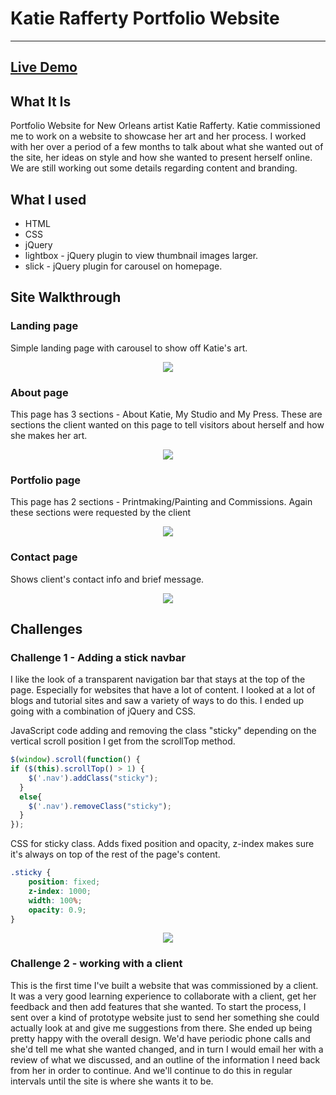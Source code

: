 # Katie Rafferty Portfolio Website
---
## [Live Demo](http://katie-rafferty.bitballoon.com/#)

## What It Is
Portfolio Website for New Orleans artist Katie Rafferty. Katie commissioned me to work on a website to showcase her art and her process. I worked with her over a period of a few months to talk about what she wanted out of the site, her ideas on style and how she wanted to present herself online. We are still working out some details regarding content and branding.

## What I used
* HTML
* CSS
* jQuery
* lightbox - jQuery plugin to view thumbnail images larger.
* slick - jQuery plugin for carousel on homepage.


## Site Walkthrough

### Landing page
Simple landing page with carousel to show off Katie's art.
<p align='center'>
    <img src='images/screenshots/home.png'></img>
</p>

### About page
This page has 3 sections - About Katie, My Studio and My Press. These are sections the client wanted on this page to tell visitors about herself and how she makes her art.
<p align='center'>
    <img src='images/screenshots/about.png'></img>
</p>

### Portfolio page
This page has 2 sections - Printmaking/Painting and Commissions. Again these sections were requested by the client
<p align='center'>
    <img src='images/screenshots/portfolio.png'></img>
</p>

### Contact page
Shows client's contact info and brief message.
<p align='center'>
    <img src='images/screenshots/contact.png'></img>
</p>

## Challenges

### Challenge 1 - Adding a stick navbar
I like the look of a transparent navigation bar that stays at the top of the page. Especially for websites that have a lot of content. I looked at a lot of blogs and tutorial sites and saw a variety of ways to do this. I ended up going with a combination of jQuery and CSS.

JavaScript code adding and removing the class "sticky" depending on the vertical scroll position I get from the scrollTop method.
```JavaScript
$(window).scroll(function() {
if ($(this).scrollTop() > 1) {  
    $('.nav').addClass("sticky");
  }
  else{
    $('.nav').removeClass("sticky");
  }
});
```
CSS for sticky class. Adds fixed position and opacity, z-index makes sure it's always on top of the rest of the page's content.
```CSS
.sticky {
	position: fixed;
	z-index: 1000;
	width: 100%;
	opacity: 0.9;
}
```
<p align='center'>
    <img src='images/screenshots/sticky.png'></img>
</p>



### Challenge 2 - working with a client
This is the first time I've built a website that was commissioned by a client. It was a very good learning experience to collaborate with a client, get her feedback and then add features that she wanted. To start the process, I sent over a kind of prototype website just to send her something she could actually look at and give me suggestions from there. She ended up being pretty happy with the overall design. We'd have periodic phone calls and she'd tell me what she wanted changed, and in turn I would email her with a review of what we discussed, and an outline of the information I need back from her in order to continue. And we'll continue to do this in regular intervals until the site is where she wants it to be. 
